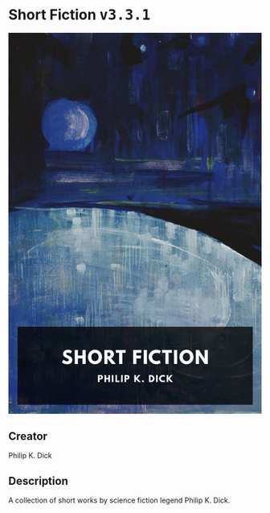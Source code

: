
# Short Fiction <kbd>v3.3.1</kbd>

<center>
  <img src="./cover-1024.jpg"/>
</center>

## Creator
Philip K. Dick

## Description
A collection of short works by science fiction legend Philip K. Dick.
